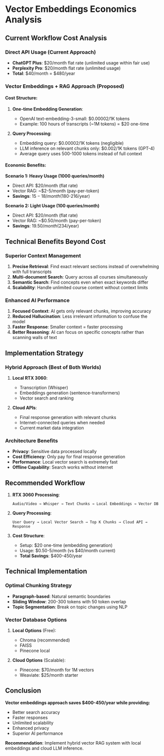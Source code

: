 # Vector Embeddings Economics Analysis

## Current Workflow Cost Analysis

### Direct API Usage (Current Approach)
- **ChatGPT Plus**: $20/month flat rate (unlimited usage within fair use)
- **Perplexity Pro**: $20/month flat rate (unlimited usage)
- **Total**: $40/month = $480/year

### Vector Embeddings + RAG Approach (Proposed)

#### Cost Structure:
1. **One-time Embedding Generation**: 
   - OpenAI text-embedding-3-small: $0.00002/1K tokens
   - Example: 100 hours of transcripts (~1M tokens) = $20 one-time
   
2. **Query Processing**:
   - Embedding query: $0.00002/1K tokens (negligible)
   - LLM inference on relevant chunks only: $0.002/1K tokens (GPT-4)
   - Average query uses 500-1000 tokens instead of full context

#### Economic Benefits:

**Scenario 1: Heavy Usage (1000 queries/month)**
- Direct API: $20/month (flat rate)
- Vector RAG: ~$2-5/month (pay-per-token)
- **Savings**: $15-18/month ($180-216/year)

**Scenario 2: Light Usage (100 queries/month)**  
- Direct API: $20/month (flat rate)
- Vector RAG: ~$0.50/month (pay-per-token)
- **Savings**: $19.50/month ($234/year)

## Technical Benefits Beyond Cost

### Superior Context Management
1. **Precise Retrieval**: Find exact relevant sections instead of overwhelming with full transcripts
2. **Multi-document Search**: Query across all courses simultaneously
3. **Semantic Search**: Find concepts even when exact keywords differ
4. **Scalability**: Handle unlimited course content without context limits

### Enhanced AI Performance
1. **Focused Context**: AI gets only relevant chunks, improving accuracy
2. **Reduced Hallucination**: Less irrelevant information to confuse the model
3. **Faster Response**: Smaller context = faster processing
4. **Better Reasoning**: AI can focus on specific concepts rather than scanning walls of text

## Implementation Strategy

### Hybrid Approach (Best of Both Worlds)
1. **Local RTX 3060**: 
   - Transcription (Whisper)
   - Embeddings generation (sentence-transformers)
   - Vector search and ranking

2. **Cloud APIs**:
   - Final response generation with relevant chunks
   - Internet-connected queries when needed
   - Current market data integration

### Architecture Benefits
- **Privacy**: Sensitive data processed locally
- **Cost Efficiency**: Only pay for final response generation
- **Performance**: Local vector search is extremely fast
- **Offline Capability**: Search works without internet

## Recommended Workflow

1. **RTX 3060 Processing**:
   ```
   Audio/Video → Whisper → Text Chunks → Local Embeddings → Vector DB
   ```

2. **Query Processing**:
   ```
   User Query → Local Vector Search → Top K Chunks → Cloud API → Response
   ```

3. **Cost Structure**:
   - Setup: $20 one-time (embedding generation)
   - Usage: $0.50-5/month (vs $40/month current)
   - **Total Savings**: $400-450/year

## Technical Implementation

### Optimal Chunking Strategy
- **Paragraph-based**: Natural semantic boundaries
- **Sliding Window**: 200-300 tokens with 50 token overlap
- **Topic Segmentation**: Break on topic changes using NLP

### Vector Database Options
1. **Local Options** (Free):
   - Chroma (recommended)
   - FAISS
   - Pinecone local

2. **Cloud Options** (Scalable):
   - Pinecone: $70/month for 1M vectors
   - Weaviate: $25/month starter

## Conclusion

**Vector embeddings approach saves $400-450/year while providing:**
- Better search accuracy
- Faster responses  
- Unlimited scalability
- Enhanced privacy
- Superior AI performance

**Recommendation**: Implement hybrid vector RAG system with local embeddings and cloud LLM inference.